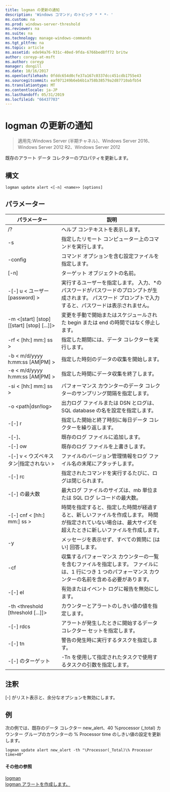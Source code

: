 ```yaml
---
title: logman の更新の通知
description: 'Windows コマンド」のトピック * * *- '
ms.custom: na
ms.prod: windows-server-threshold
ms.reviewer: na
ms.suite: na
ms.technology: manage-windows-commands
ms.tgt_pltfrm: na
ms.topic: article
ms.assetid: ede94a76-931c-40ed-9fda-6766bed8ff72 britw
author: coreyp-at-msft
ms.author: coreyp
manager: dongill
ms.date: 10/16/2017
ms.openlocfilehash: 0fddc654d0cfe37a167c0337dcc451cdb1755e43
ms.sourcegitcommit: eaf071249b6eb6b1a758b38579a2d87710abfb54
ms.translationtype: MT
ms.contentlocale: ja-JP
ms.lasthandoff: 05/31/2019
ms.locfileid: "66437703"
---
```

# <a name="logman-update-alert"></a>logman の更新の通知

>適用先:Windows Server (半期チャネル)、Windows Server 2016、Windows Server 2012 R2、Windows Server 2012

既存のアラート データ コレクターのプロパティを更新します。  

## <a name="syntax"></a>構文  
```  
logman update alert <[-n] <name>> [options]  
```  
## <a name="parameters"></a>パラメーター  

|                 パラメーター                  |                                                                               説明                                                                               |
|--------------------------------------------|-------------------------------------------------------------------------------------------------------------------------------------------------------------------------|
|                     /?                     |                                                                    ヘルプ コンテキストを表示します。                                                                     |
|             -s <computer name>             |                                                          指定したリモート コンピューター上のコマンドを実行します。                                                          |
|              -config <value>               |                                                         コマンド オプションを含む設定ファイルを指定します。                                                         |
|                [-n] <name>                 |                                                                       ターゲット オブジェクトの名前。                                                                        |
|          -[-] u < ユーザー [password] >           | 実行するユーザーを指定します。 入力、\*のパスワードがパスワードのプロンプトが生成されます。 パスワード プロンプトで入力すると、パスワードは表示されません。 |
| -m <[start] [stop] [[start] [stop] [...]]> |                                                変更を手動で開始またはスケジュールされた begin または end の時間ではなく停止します。                                                 |
|             -rf < [hh:] mm:] ss >             |                                                        指定した期間には、データ コレクターを実行します。                                                         |
|     -b < m/d/yyyy h:mm:ss [AM&#124;PM] >      |                                                              指定した時刻のデータの収集を開始します。                                                               |
|     -e < m/d/yyyy h:mm:ss [AM&#124;PM] >      |                                                               指定した時間にデータ収集を終了します。                                                                |
|             -si < [hh:] mm:] ss >             |                                                 パフォーマンス カウンターのデータ コレクターのサンプリング間隔を指定します。                                                  |
|           -o <path&#124;dsn!log>           |                                              出力ログ ファイルまたは DSN とログは、SQL database の名を設定を指定します。                                               |
|                   -[-] r                    |                                                  指定した開始と終了時刻に毎日データ コレクターを繰り返します。                                                  |
|                   -[-]、                    |                                                                     既存のログ ファイルに追加します。                                                                     |
|                   -[-] ow                   |                                                                     既存のログ ファイルを上書きします。                                                                     |
|        -[-] v < ウズベキスタン&#124;指定されない >        |                                                   ファイルのバージョン管理情報をログ ファイル名の末尾にアタッチします。                                                   |
|               -[-] rc <task>                |                                                         指定されたコマンドを実行するたびに、ログは閉じられます。                                                          |
|              -[-] の最大数 <value>               |                                                 最大ログ ファイルのサイズは、mb 単位または SQL ログ レコードの最大数。                                                  |
|           -[-] cnf < [hh:] mm:] ss >           |     時間を指定すると、指定した時間が経過すると、新しいファイルを作成します。 時間が指定されていない場合は、最大サイズを超えたときに新しいファイルを作成します。     |
|                     -y                     |                                                             メッセージを表示せず、すべての質問に [はい] 回答します。                                                              |
|               -cf <filename>               |                       収集するパフォーマンス カウンターの一覧を含むファイルを指定します。 ファイルには、1 行につき 1 つのパフォーマンス カウンターの名前を含める必要があります。                        |
|                   -[-] el                   |                                                                有効またはイベント ログに報告を無効にします。                                                                 |
|     -th <threshold [threshold [...]]>      |                                                        カウンターとアラートのしきい値の値を指定します。                                                        |
|              -[-] rdcs <name>               |                                                     アラートが発生したときに開始するデータ コレクター セットを指定します。                                                      |
|               -[-] tn <task>                |                                                             警告の発生時に実行するタスクを指定します。                                                              |
|            -[-] のターゲット <argument>             |                                               -Tn を使用して指定されたタスクで使用するタスクの引数を指定します。                                                |

## <a name="remarks"></a>注釈  
[-] がリスト表示と、余分なオプションを無効にします。  
## <a name="BKMK_examples"></a>例  
次の例では、既存のデータ コレクター new_alert、40 %processor (_total) カウンター グループのカウンターの % Processor time のしきい値の設定を更新します。  
```  
logman update alert new_alert -th "\Processor(_Total)\% Processor time>40"  
```  
#### <a name="additional-references"></a>その他の参照  
[logman](logman.md)  
[logman アラートを作成します。](logman-create-alert.md)  
